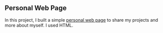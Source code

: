 ## Personal Web Page

In this project, I built a simple [personal web page](http://corkcork.github.io/) to share my projects and more about myself. I used HTML.  
